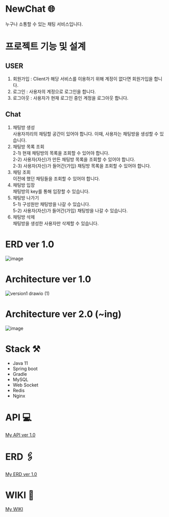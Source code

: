 # NewChat 🌐
누구나 소통할 수 있는 채팅 서비스입니다.

# 프로젝트 기능 및 설계 

## USER
1. 회원가입 : Client가 해당 서비스를 이용하기 위해 계정이 없다면 회원가입을 합니다.
2. 로그인 : 사용자의 계정으로 로그인을 합니다.
3. 로그아웃 : 사용자가 현재 로그인 중인 계정을 로그아웃 합니다.

## Chat

1. 채팅방 생성 <br>사용자끼리의 채팅할 공간이 있어야 합니다. 이때, 사용자는 채팅방을 생성할 수 있습니다.
2. 채팅방 목록 조회 
<br> 2-1) 현재 채팅방의 목록을 조회할 수 있어야 합니다.
<br> 2-2) 사용자(자신)가 만든 채팅방 목록을 조회할 수 있어야 합니다.
<br>2-3) 사용자(자신)가 들어간(가입) 채팅방 목록을 조회할 수 있어야 합니다.
3. 채팅 조회
<br>이전에 했던 채팅들을 조회할 수 있어야 합니다.
4. 채팅방 입장
<br> 채팅방의 key를 통해 입장할 수 있습니다.
5. 채팅방 나가기
<br> 5-1) 구성원만 채팅방을 나갈 수 있습니다.
<br> 5-2) 사용자(자신)가 들어간(가입) 채팅방을 나갈 수 있습니다.
6. 채팅방 삭제
<br>채팅방을 생성한 사용자만 삭제할 수 있습니다.

# ERD ver 1.0 
![image](https://user-images.githubusercontent.com/119172260/236689573-141d01e8-7992-4827-8721-f2ca09adb72e.png)
# Architecture ver 1.0


![version1 drawio (1)](https://user-images.githubusercontent.com/119172260/235178812-62b8b029-537b-4670-a387-cb2bd3b7432c.png)
# Architecture ver 2.0 (~ing)

![image](https://github.com/yeb0/NewChat/assets/119172260/aa8a9a1a-1ef4-4311-b699-4e39ab8d8ec5)



# Stack ⚒️
- Java 11
- Spring boot
- Gradle
- MySQL
- Web Socket
- Redis
- Nginx

# API 💻

[My API ver 1.0](https://www.notion.so/NewChat-147b4c7ceb5f48d0911f4b7af08dbd66?pvs=4#d2e4e87a42504e389faedd257e1aac15)

# ERD 🖇️

[My ERD ver 1.0](https://github.com/yeb0/NewChat/wiki/Architecture,-ERD-ver-1.0)

# WIKI 📜
[My WIKI](https://github.com/yeb0/NewChat/wiki)

